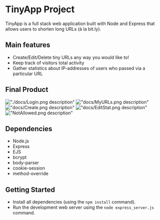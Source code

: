# TinyApp Project

TinyApp is a full stack web application built with Node and Express that allows users to shorten long URLs (à la bit.ly).

## Main features
- Create/Edit/Delete tiny URLs any way you would like to!
- Keep track of visitors total activity
- Gather statistics about IP-addresses of users who passed via a particular URL

## Final Product

!["./docs/Login.png description"](#)
!["docs/MyURLs.png description"](#)
!["docs/Create.png description"](#)
!["docs/EditStat.png description"](#)
!["NotAllowed.png description"](#)

## Dependencies

- Node.js
- Express
- EJS
- bcrypt
- body-parser
- cookie-session
- method-override

## Getting Started

- Install all dependencies (using the `npm install` command).
- Run the development web server using the `node express_server.js` command.
